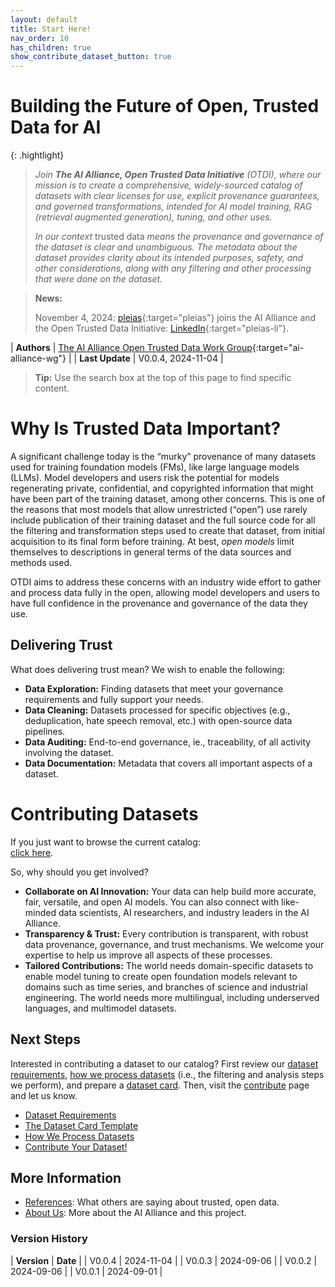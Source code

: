 ```yaml
---
layout: default
title: Start Here!
nav_order: 10
has_children: true
show_contribute_dataset_button: true
---
```


# Building the Future of Open, Trusted Data for AI

{: .hightlight}
> _Join **The AI Alliance, Open Trusted Data Initiative** (OTDI), where our mission is to create a comprehensive, widely-sourced catalog of datasets with clear licenses for use, explicit provenance guarantees, and governed transformations, intended for AI model training, RAG (retrieval augmented generation), tuning, and other uses._
>
> _In our context_ trusted data _means the provenance and governance of the dataset is clear and unambiguous. The metadata about the dataset provides clarity about its intended purposes, safety, and other considerations, along with any filtering and other processing that were done on the dataset._

> **News:**
>
> November 4, 2024: [pleias](https://pleias.fr){:target="pleias"} joins the AI Alliance and the Open Trusted Data Initiative: [LinkedIn](https://www.linkedin.com/posts/pleias_pleias-joins-the-ai-alliance-to-co-lead-open-ugcPost-7259263514542796800-Uphx/){:target="pleias-li"}.

| **Authors**     | [The AI Alliance Open Trusted Data Work Group](https://thealliance.ai/focus-areas/foundation-models){:target="ai-alliance-wg"} |
| **Last Update** | V0.0.4, 2024-11-04 |

> **Tip:** Use the search box at the top of this page to find specific content.

# Why Is Trusted Data Important?

A significant challenge today is the &ldquo;murky&rdquo; provenance of many datasets used for training foundation models (FMs), like large language models (LLMs). Model developers and users risk the potential for models regenerating private, confidential, and copyrighted information that might have been part of the training dataset, among other concerns. This is one of the reasons that most models that allow unrestricted (&ldquo;open&rdquo;) use rarely include publication of their training dataset and the full source code for all the filtering and transformation steps used to create that dataset, from initial acquisition to its final form before training. At best, _open models_ limit themselves to descriptions in general terms of the data sources and methods used.

OTDI aims to address these concerns with an industry wide effort to gather and process data fully in the open, allowing model developers and users to have full confidence in the provenance and governance of the data they use.

## Delivering Trust

What does delivering trust mean? We wish to enable the following:

* **Data Exploration:** Finding datasets that meet your governance requirements and fully support your needs.
* **Data Cleaning:** Datasets processed for specific objectives (e.g., deduplication, hate speech removal, etc.) with open-source data pipelines.
* **Data Auditing:** End-to-end governance, ie., traceability, of all activity involving the dataset.
* **Data Documentation:** Metadata that covers all important aspects of a dataset.

# Contributing Datasets

If you just want to browse the current catalog:<br/>
<a href="{{site.baseurl}}/catalog/" target="hugging-face" class="btn btn-primary fs-5 mb-4 mb-md-0 mr-2 no-glyph">click here</a>.

So, why should you get involved?

* **Collaborate on AI Innovation:** Your data can help build more accurate, fair, versatile, and open AI models. You can also connect with like-minded data scientists, AI researchers, and industry leaders in the AI Alliance.
* **Transparency & Trust:** Every contribution is transparent, with robust data provenance, governance, and trust mechanisms. We welcome your expertise to help us improve all aspects of these processes.
* **Tailored Contributions:** The world needs domain-specific datasets to enable model tuning to create open foundation models relevant to domains such as time series, and branches of science and industrial engineering. The world needs more multilingual, including underserved languages, and multimodel datasets.

## Next Steps

Interested in contributing a dataset to our catalog? First review our [dataset requirements]({{site.baseurl}}/dataset-requirements/dataset-requirements), [how we process datasets]({{site.baseurl}}/our-processing) (i.e., the filtering and analysis steps we perform), and prepare a [dataset card]({{site.baseurl}}/dataset-requirements/dataset-card-template). Then, visit the [contribute]({{site.baseurl}}/contributing) page and let us know.

* [Dataset Requirements]({{site.baseurl}}/dataset-requirements/dataset-requirements)
* [The Dataset Card Template]({{site.baseurl}}/dataset-requirements/dataset-card-template)
* [How We Process Datasets]({{site.baseurl}}/our-processing)
* [Contribute Your Dataset!]({{site.baseurl}}/contributing)

## More Information

* [References]({{site.baseurl}}/references): What others are saying about trusted, open data.
* [About Us]({{site.baseurl}}/about): More about the AI Alliance and this project.

### Version History

| **Version** | **Date**   |
| V0.0.4      | 2024-11-04 |
| V0.0.3      | 2024-09-06 |
| V0.0.2      | 2024-09-06 |
| V0.0.1      | 2024-09-01 |

